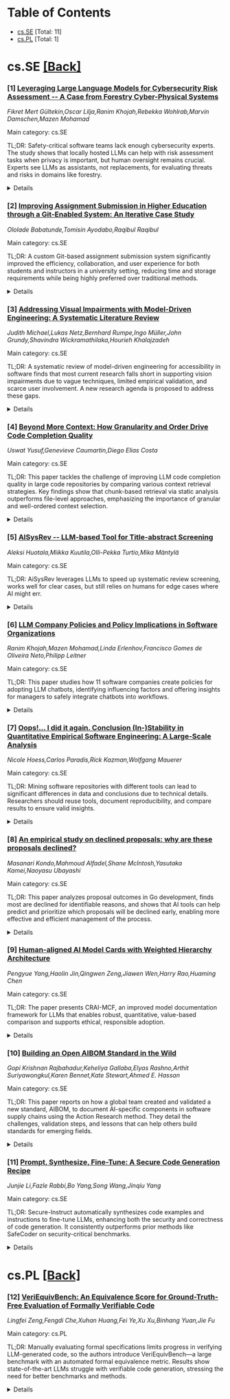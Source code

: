 <div id=toc></div>

# Table of Contents

- [cs.SE](#cs.SE) [Total: 11]
- [cs.PL](#cs.PL) [Total: 1]


<div id='cs.SE'></div>

# cs.SE [[Back]](#toc)

### [1] [Leveraging Large Language Models for Cybersecurity Risk Assessment -- A Case from Forestry Cyber-Physical Systems](https://arxiv.org/abs/2510.06343)
*Fikret Mert Gültekin,Oscar Lilja,Ranim Khojah,Rebekka Wohlrab,Marvin Damschen,Mazen Mohamad*

Main category: cs.SE

TL;DR: Safety-critical software teams lack enough cybersecurity experts. The study shows that locally hosted LLMs can help with risk assessment tasks when privacy is important, but human oversight remains crucial. Experts see LLMs as assistants, not replacements, for evaluating threats and risks in domains like forestry.


<details>
  <summary>Details</summary>
Motivation: Safety-critical software in domains like forestry require robust cybersecurity activities, specifically risk assessment. There's a lack of cybersecurity experts on software teams, putting high pressure on the few available and forcing non-experts to handle risk assessments. This motivates the development of tools to aid both experts and engineers, particularly in scenarios with data privacy constraints.

Method: The paper uses a design science study involving 12 subject-matter experts. Methods include interviews, interactive sessions, and survey feedback, conducted within a large-scale project. The core technological method is leveraging locally hosted large language models with retrieval-augmented generation.

Result: Locally hosted LLMs can help generate initial risk assessments, identify threats, and provide redundancy checks in safety-critical cybersecurity workflows, specifically in the forestry domain. Human oversight remains essential for ensuring accuracy and compliance, and while trust issues exist, experts are open to using LLMs for assistance but not total automation.

Conclusion: LLMs, particularly when augmented and hosted locally to respect privacy constraints, can significantly support cybersecurity risk assessment but should be deployed as decision-support tools rather than replacements for human experts. The study provides evidence and encouragement for integrating LLMs into the risk assessment of cyber-physical systems in safety-critical environments.

Abstract: In safety-critical software systems, cybersecurity activities become
essential, with risk assessment being one of the most critical. In many
software teams, cybersecurity experts are either entirely absent or represented
by only a small number of specialists. As a result, the workload for these
experts becomes high, and software engineers would need to conduct
cybersecurity activities themselves. This creates a need for a tool to support
cybersecurity experts and engineers in evaluating vulnerabilities and threats
during the risk assessment process. This paper explores the potential of
leveraging locally hosted large language models (LLMs) with retrieval-augmented
generation to support cybersecurity risk assessment in the forestry domain
while complying with data protection and privacy requirements that limit
external data sharing. We performed a design science study involving 12 experts
in interviews, interactive sessions, and a survey within a large-scale project.
The results demonstrate that LLMs can assist cybersecurity experts by
generating initial risk assessments, identifying threats, and providing
redundancy checks. The results also highlight the necessity for human oversight
to ensure accuracy and compliance. Despite trust concerns, experts were willing
to utilize LLMs in specific evaluation and assistance roles, rather than solely
relying on their generative capabilities. This study provides insights that
encourage the use of LLM-based agents to support the risk assessment process of
cyber-physical systems in safety-critical domains.

</details>


### [2] [Improving Assignment Submission in Higher Education through a Git-Enabled System: An Iterative Case Study](https://arxiv.org/abs/2510.06363)
*Ololade Babatunde,Tomisin Ayodabo,Raqibul Raqibul*

Main category: cs.SE

TL;DR: A custom Git-based assignment submission system significantly improved the efficiency, collaboration, and user experience for both students and instructors in a university setting, reducing time and storage requirements while being highly preferred over traditional methods.


<details>
  <summary>Details</summary>
Motivation: Traditional assignment submission methods in higher education have various challenges, such as inefficiency, difficulty in tracking assignments, limited collaboration opportunities, and administrative burden on both students and instructors.

Method: The researchers designed and implemented a customized Git-based assignment submission system using iterative software development and user-centered design. The system was deployed in an actual university setting, and its effectiveness was evaluated through empirical methods, including usability testing and collecting student feedback.

Result: Empirical evaluations showed significant improvements in assignment tracking, collaboration, and efficiency. 85% of instructors found the Git-based system easier to use, and 84% of students preferred it over traditional submission methods. The new system led to a 38% reduction in the time required for submissions and reviews and a 48% decrease in storage requirements. Challenges related to initial adoption and student learning curves were encountered but were successfully mitigated through iterative improvements.

Conclusion: The customized Git-based submission system offers practical advantages for assignment management in educational settings. Its integration into coursework can enhance instructor oversight and student engagement, especially in software engineering and related fields, and serves as a model for using distributed version control in education.

Abstract: This study addresses challenges in traditional assignment submission methods
used in higher education by introducing and evaluating a customized Git-based
submission system. Employing iterative software development and user-centered
design methodologies, the system was integrated within a real-world university
environment. Empirical evaluation, including usability testing and student
feedback, indicated significant improvements in assignment tracking,
collaboration, and submission efficiency. Students reported positive
experiences using distributed version control workflows, highlighting improved
learning outcomes and reduced administrative burden. Challenges related to
initial adoption and student learning curves were identified and mitigated
through iterative improvements. The proposed system contributes practical
insights for integrating distributed version control into educational settings,
enhancing both instructor oversight and student engagement in software
engineering and related disciplines. Based on our results, the research showed
that 85% of instructors found the git based system easier to use, with 84% of
students preferring it over traditional methods, as it provides a 38% reduction
in time taken for submission and review, while also leading to a 48% reduction
in storage requirements.

</details>


### [3] [Addressing Visual Impairments with Model-Driven Engineering: A Systematic Literature Review](https://arxiv.org/abs/2510.06483)
*Judith Michael,Lukas Netz,Bernhard Rumpe,Ingo Müller,John Grundy,Shavindra Wickramathilaka,Hourieh Khalajzadeh*

Main category: cs.SE

TL;DR: A systematic review of model-driven engineering for accessibility in software finds that most current research falls short in supporting vision impairments due to vague techniques, limited empirical validation, and scarce user involvement. A new research agenda is proposed to address these gaps.


<details>
  <summary>Details</summary>
Motivation: Software applications often lack adequate support for users with accessibility needs, such as vision impairments, creating barriers to usability. Model-driven engineering (MDE) could potentially streamline incorporating accessibility into software but it's unclear how effective current MDE approaches are.

Method: The paper presents a systematic literature review, starting with 447 papers and narrowing down to 30 primary studies that focus on how MDE addresses accessibility for vision impairments. The review analyzes references to guidelines (e.g. WCAG), modeling practices, involvement of end-users, details about MDE techniques, and empirical validation.

Result: About two-thirds of the studies reference WCAG, but project-specific adaptations and lack of end-user validation limit broader adoption. Few studies specify concrete MDE techniques or demonstrate fully functional systems. There is insufficient detail on MDE methods, hindering reuse and generalization. Limited involvement of affected users and developer expertise leads to weak empirical evidence.

Conclusion: Current MDE research does not sufficiently support vision-related accessibility. The paper proposes a research agenda to better embed accessibility for vision impairments within MDE processes.

Abstract: Software applications often pose barriers for users with accessibility needs,
e.g., visual impairments. Model-driven engineering (MDE), with its systematic
nature of code derivation, offers systematic methods to integrate accessibility
concerns into software development while reducing manual effort. This paper
presents a systematic literature review on how MDE addresses accessibility for
vision impairments. From 447 initially identified papers, 30 primary studies
met the inclusion criteria. About two-thirds reference the Web Content
Accessibility Guidelines (WCAG), yet their project-specific adaptions and
end-user validations hinder wider adoption in MDE. The analyzed studies model
user interface structures, interaction and navigation, user capabilities,
requirements, and context information. However, only few specify concrete
modeling techniques on how to incorporate accessibility needs or demonstrate
fully functional systems. Insufficient details on MDE methods, i.e.,
transformation rules or code templates, hinder the reuse, generalizability, and
reproducibility. Furthermore, limited involvement of affected users and limited
developer expertise in accessibility contribute to weak empirical validation.
Overall, the findings indicate that current MDE research insufficiently
supports vision-related accessibility. Our paper concludes with a research
agenda outlining how support for vision impairments can be more effectively
embedded in MDE processes.

</details>


### [4] [Beyond More Context: How Granularity and Order Drive Code Completion Quality](https://arxiv.org/abs/2510.06606)
*Uswat Yusuf,Genevieve Caumartin,Diego Elias Costa*

Main category: cs.SE

TL;DR: This paper tackles the challenge of improving LLM code completion quality in large code repositories by comparing various context retrieval strategies. Key findings show that chunk-based retrieval via static analysis outperforms file-level approaches, emphasizing the importance of granular and well-ordered context selection.


<details>
  <summary>Details</summary>
Motivation: The motivation of this paper stems from the need to improve code completion quality by providing LLMs with sufficient, relevant context, while overcoming the constraints of context length and mitigating the impact of noisy or irrelevant information in large code repositories.

Method: The paper develops and evaluates retrieval strategies for composing context, at both the repository file and code chunk levels. They conduct experiments to analyze the effect of context size and file ordering on LLM performance, and introduce chunk-based retrieval utilizing static analysis.

Result: Chunk-based retrieval with static analysis yields a 6% improvement over the best file-level retrieval strategy and a 16% gain over the no-context baseline for Python, highlighting the significance of retrieval granularity and context ordering.

Conclusion: Effective context collection strategies, especially those considering chunk-level granularity and smart ordering, can significantly enhance LLM-assisted code completion in large repositories. Retrieval granularity and hybrid strategies are crucial for real-world code generation tasks.

Abstract: Context plays an important role in the quality of code completion, as Large
Language Models (LLMs) require sufficient and relevant information to assist
developers in code generation tasks. However, composing a relevant context for
code completion poses challenges in large repositories: First, the limited
context length of LLMs makes it impractical to include all repository files.
Second, the quality of generated code is highly sensitive to noisy or
irrelevant context. In this paper, we present our approach for the ASE 2025
Context Collection Challenge. The challenge entails outperforming JetBrains
baselines by designing effective retrieval and context collection strategies.
We develop and evaluate a series of experiments that involve retrieval
strategies at both the file and chunk levels. We focus our initial experiments
on examining the impact of context size and file ordering on LLM performance.
Our results show that the amount and order of context can significantly
influence the performance of the models. We introduce chunk-based retrieval
using static analysis, achieving a 6% improvement over our best file-retrieval
strategy and a 16% improvement over the no-context baseline for Python in the
initial phase of the competition. Our results highlight the importance of
retrieval granularity, ordering and hybrid strategies in developing effective
context collection pipelines for real-world development scenarios.

</details>


### [5] [AISysRev -- LLM-based Tool for Title-abstract Screening](https://arxiv.org/abs/2510.06708)
*Aleksi Huotala,Miikka Kuutila,Olli-Pekka Turtio,Mika Mäntylä*

Main category: cs.SE

TL;DR: AiSysRev leverages LLMs to speed up systematic review screening, works well for clear cases, but still relies on humans for edge cases where AI might err.


<details>
  <summary>Details</summary>
Motivation: Systematic literature reviews are labor-intensive, especially during the screening phase. LLMs can potentially expedite this process but require human oversight to avoid errors.

Method: Developed AiSysRev, an LLM-based screening web tool for systematic reviews. Supports zero-shot/few-shot classification and multi-model screening via OpenRouter. Allows manual review with LLM guidance.

Result: Trial study with 137 papers showed effective categorization into Easy Includes, Easy Excludes, Boundary Includes, and Boundary Excludes. LLMs reduce workload but are error-prone with boundary cases, needing human intervention.

Conclusion: LLMs and tools like AiSysRev can meaningfully reduce the effort needed for systematic review screening, improving efficiency, but cannot fully replace human experts for final decisions.

Abstract: Systematic reviews are a standard practice for summarizing the state of
evidence in software engineering. Conducting systematic reviews is laborious,
especially during the screening or study selection phase, where the number of
papers can be overwhelming. During this phase, papers are assessed against
inclusion and exclusion criteria based on their titles and abstracts. Recent
research has demonstrated that large language models (LLMs) can perform
title-abstract screening at a level comparable to that of a master's student.
While LLMs cannot be fully trusted, they can help, for example, in Rapid
Reviews, which try to expedite the review process. Building on recent research,
we developed AiSysRev, an LLM-based screening tool implemented as a web
application running in a Docker container. The tool accepts a CSV file
containing paper titles and abstracts. Users specify inclusion and exclusion
criteria. One can use multiple LLMs for screening via OpenRouter. AiSysRev
supports both zero-shot and few-shot screening, and also allows for manual
screening through interfaces that display LLM results as guidance for human
reviewers.We conducted a trial study with 137 papers using the tool. Our
findings indicate that papers can be classified into four categories: Easy
Includes, Easy Excludes, Boundary Includes, and Boundary Excludes. The Boundary
cases, where LLMs are prone to errors, highlight the need for human
intervention. While LLMs do not replace human judgment in systematic reviews,
they can significantly reduce the burden of assessing large volumes of
scientific literature. Video: https://www.youtube.com/watch?v=jVbEj4Y4tQI Tool:
https://github.com/EvoTestOps/AISysRev

</details>


### [6] [LLM Company Policies and Policy Implications in Software Organizations](https://arxiv.org/abs/2510.06718)
*Ranim Khojah,Mazen Mohamad,Linda Erlenhov,Francisco Gomes de Oliveira Neto,Philipp Leitner*

Main category: cs.SE

TL;DR: This paper studies how 11 software companies create policies for adopting LLM chatbots, identifying influencing factors and offering insights for managers to safely integrate chatbots into workflows.


<details>
  <summary>Details</summary>
Motivation: There are significant risks when integrating LLM chatbots into software organizations, and these risks necessitate the creation of clear usage policies.

Method: The paper examines the approaches of 11 companies in developing LLM chatbot policies. It investigates the influencing factors behind policy creation.

Result: The study reveals how different companies formulate their chatbot adoption policies, highlighting the key factors that managers must consider for safe integration.

Conclusion: Clear, well-considered policies are essential for the responsible adoption of LLM chatbots in software organizations, and understanding how others approach policy creation benefits safe integration.

Abstract: The risks associated with adopting large language model (LLM) chatbots in
software organizations highlight the need for clear policies. We examine how 11
companies create these policies and the factors that influence them, aiming to
help managers safely integrate chatbots into development workflows.

</details>


### [7] [Oops!... I did it again. Conclusion (In-)Stability in Quantitative Empirical Software Engineering: A Large-Scale Analysis](https://arxiv.org/abs/2510.06844)
*Nicole Hoess,Carlos Paradis,Rick Kazman,Wolfgang Mauerer*

Main category: cs.SE

TL;DR: Mining software repositories with different tools can lead to significant differences in data and conclusions due to technical details. Researchers should reuse tools, document reproducibility, and compare results to ensure valid insights.


<details>
  <summary>Details</summary>
Motivation: Mining software repositories is common for understanding project evolution, health, and best practices. However, the limitations and agreement between different mining tools are not well understood.

Method: The study conducted a lightweight literature review to select three prior studies and formally replicated them using four independent mining tools. Data, results, and conclusions from these tools were quantitatively and qualitatively compared.

Result: Technical differences in tool design and implementation can cause substantial discrepancies in data extraction, analysis results, and study conclusions.

Conclusion: Users must carefully select and evaluate tools for mining software repositories, considering their limitations. Tool reuse and reproducibility are recommended, with reproduction packages and comparative studies helping reduce uncertainties.

Abstract: Context: Mining software repositories is a popular means to gain insights
into a software project's evolution, monitor project health, support decisions
and derive best practices. Tools supporting the mining process are commonly
applied by researchers and practitioners, but their limitations and agreement
are often not well understood.
  Objective: This study investigates some threats to validity in complex tool
pipelines for evolutionary software analyses and evaluates the tools' agreement
in terms of data, study outcomes and conclusions for the same research
questions.
  Method: We conduct a lightweight literature review to select three studies on
collaboration and coordination, software maintenance and software quality from
high-ranked venues, which we formally replicate with four independent,
systematically selected mining tools to quantitatively and qualitatively
compare the extracted data, analysis results and conclusions.
  Results: We find that numerous technical details in tool design and
implementation accumulate along the complex mining pipelines and can cause
substantial differences in the extracted baseline data, its derivatives,
subsequent results of statistical analyses and, under specific circumstances,
conclusions.
  Conclusions: Users must carefully choose tools and evaluate their limitations
to assess the scope of validity in an adequate way. Reusing tools is
recommended. Researchers and tool authors can promote reusability and help
reducing uncertainties by reproduction packages and comparative studies
following our approach.

</details>


### [8] [An empirical study on declined proposals: why are these proposals declined?](https://arxiv.org/abs/2510.06984)
*Masanari Kondo,Mahmoud Alfadel,Shane McIntosh,Yasutaka Kamei,Naoyasu Ubayashi*

Main category: cs.SE

TL;DR: This paper analyzes proposal outcomes in Go development, finds most are declined for identifiable reasons, and shows that AI tools can help predict and prioritize which proposals will be declined early, enabling more effective and efficient management of the process.


<details>
  <summary>Details</summary>
Motivation: The paper is motivated by the resource-intensive nature of design-level proposal processes in open-source software (OSS), particularly the Go language, and the lack of clear understanding behind proposal rejections. This gap limits contributors' ability to improve proposals and streamlines the review process.

Method: A mixed-method empirical study of 1,091 proposals submitted to the Go project. Quantitative analysis tracks outcomes, while qualitative coding builds a taxonomy of decline reasons. Evaluation of large language models (LLMs), specifically GPT-based models, for predicting proposal outcomes early in the discussion.

Result: Proposals in Go are more often declined than accepted, with decision-making taking over a month typically. Only 14.7% of declined proposals are resubmitted. Nine key decline reasons were identified (e.g., duplication, limited use cases), and GPT-based models can effectively predict decline outcomes early (F1 score = 0.71), aiding review prioritization.

Conclusion: Proposal review in OSS, especially Go, is inefficient, with many declined proposals and valuable but underused resubmission opportunities. Structured decline reason taxonomy, combined with predictive tools like LLMs, can improve contributor experience and reviewer workload by enabling earlier, more informed triage and guidance for stronger proposals.

Abstract: Design-level decisions in open-source software (OSS) projects are often made
through structured mechanisms such as proposals, which require substantial
community discussion and review. Despite their importance, the proposal process
is resource-intensive and often leads to contributor frustration, especially
when proposals are declined without clear feedback. Yet, the reasons behind
proposal rejection remain poorly understood, limiting opportunities to
streamline the process or guide contributors effectively. This study
investigates the characteristics and outcomes of proposals in the Go
programming language to understand why proposals are declined and how such
outcomes might be anticipated. We conduct a mixed-method empirical study on
1,091 proposals submitted to the Go project. We quantify proposal outcomes,
build a taxonomy of decline reasons, and evaluate large language models (LLMs)
for predicting these outcomes. We find that proposals are more often declined
than accepted, and resolution typically takes over a month. Only 14.7% of
declined proposals are ever resubmitted. Through qualitative coding, we
identify nine key reasons for proposal decline, such as duplication, limited
use cases, or violations of project principles. This taxonomy can help
contributors address issues in advance, e.g., checking for existing
alternatives can reduce redundancy. We also demonstrate that GPT-based models
can predict decline decisions early in the discussion (F1 score = 0.71 with
partial comments), offering a practical tool for prioritizing review effort.
Our findings reveal inefficiencies in the proposal process and highlight
actionable opportunities for improving both contributor experience and reviewer
workload by enabling early triage and guiding contributors to strengthen their
proposals using a structured understanding of past decline reasons.

</details>


### [9] [Human-aligned AI Model Cards with Weighted Hierarchy Architecture](https://arxiv.org/abs/2510.06989)
*Pengyue Yang,Haolin Jin,Qingwen Zeng,Jiawen Wen,Harry Rao,Huaming Chen*

Main category: cs.SE

TL;DR: The paper presents CRAI-MCF, an improved model documentation framework for LLMs that enables robust, quantitative, value-based comparison and supports ethical, responsible adoption.


<details>
  <summary>Details</summary>
Motivation: The rapid growth of specialized LLMs has made it difficult for users to find, assess, and responsibly adopt models due to inconsistent and incomplete documentation. Existing frameworks do not sufficiently support rigorous comparison.

Method: The authors introduce CRAI-MCF, grounded in Value Sensitive Design and empirical analysis of 240 open-source projects. They distilled 217 parameters into an eight-module architecture with a quantitative sufficiency criterion for evaluation.

Result: CRAI-MCF enables actionable, human-aligned documentation, balancing technical, ethical, and operational aspects. It supports rigorous cross-model comparison under a unified framework and facilitates more confident, responsible adoption of LLMs.

Conclusion: CRAI-MCF addresses critical gaps in model documentation by providing a comprehensive, value-aligned, and quantitative solution that supports responsible and efficient model selection and adoption.

Abstract: The proliferation of Large Language Models (LLMs) has led to a burgeoning
ecosystem of specialized, domain-specific models. While this rapid growth
accelerates innovation, it has simultaneously created significant challenges in
model discovery and adoption. Users struggle to navigate this landscape due to
inconsistent, incomplete, and imbalanced documentation across platforms.
Existing documentation frameworks, such as Model Cards and FactSheets, attempt
to standardize reporting but are often static, predominantly qualitative, and
lack the quantitative mechanisms needed for rigorous cross-model comparison.
This gap exacerbates model underutilization and hinders responsible adoption.
To address these shortcomings, we introduce the Comprehensive Responsible AI
Model Card Framework (CRAI-MCF), a novel approach that transitions from static
disclosures to actionable, human-aligned documentation. Grounded in Value
Sensitive Design (VSD), CRAI-MCF is built upon an empirical analysis of 240
open-source projects, distilling 217 parameters into an eight-module,
value-aligned architecture. Our framework introduces a quantitative sufficiency
criterion to operationalize evaluation and enables rigorous cross-model
comparison under a unified scheme. By balancing technical, ethical, and
operational dimensions, CRAI-MCF empowers practitioners to efficiently assess,
select, and adopt LLMs with greater confidence and operational integrity.

</details>


### [10] [Building an Open AIBOM Standard in the Wild](https://arxiv.org/abs/2510.07070)
*Gopi Krishnan Rajbahadur,Keheliya Gallaba,Elyas Rashno,Arthit Suriyawongkul,Karen Bennet,Kate Stewart,Ahmed E. Hassan*

Main category: cs.SE

TL;DR: This paper reports on how a global team created and validated a new standard, AIBOM, to document AI-specific components in software supply chains using the Action Research method. They detail the challenges, validation steps, and lessons that can help others build standards for emerging fields.


<details>
  <summary>Details</summary>
Motivation: Modern software projects increasingly depend on open, community-driven standards, especially as domains like AI systems evolve rapidly. However, the process and challenges of creating such standards in these fast-moving fields are not well understood.

Method: The authors use Action Research (AR) methodology, involving structured AR cycles and contributions from over 90 global stakeholders. They document the process of developing the AI Bill of Materials (AIBOM) specification through these cycles. The new specification is evaluated via four methods: alignment with existing regulations and ethical standards, mapping to industry use cases, practitioner interviews, and a case study in industry.

Result: The result of the study is the validated AIBOM specification for software bill of materials in AI systems, which extends the existing SPDX standard to include AI-specific elements like datasets and training artifacts. The validation uses regulatory mapping, use cases, interviews, and a practical application. The paper also provides insights and lessons learned from the standardization process.

Conclusion: The paper delivers both a validated standard for documenting AI components in software supply chains and a detailed report on the collaborative, iterative process that created it, offering guidance for future standards development in similar domains.

Abstract: Modern software engineering increasingly relies on open, community-driven
standards, yet how such standards are created in fast-evolving domains like
AI-powered systems remains underexplored. This paper presents a detailed
experience report on the development of the AI Bill of Materials AIBOM
specification, an extension of the ISO/IEC 5962:2021 Software Package Data
Exchange (SPDX) software bill of materials (SBOM) standard, which captures AI
components such as datasets and iterative training artifacts. Framed through
the lens of Action Research (AR), we document a global, multi-stakeholder
effort involving over 90 contributors and structured AR cycles. The resulting
specification was validated through four complementary approaches: alignment
with major regulations and ethical standards (e.g., EU AI Act and IEEE 7000
standards), systematic mapping to six industry use cases, semi-structured
practitioner interviews, and an industrial case study. Beyond delivering a
validated artefact, our paper documents the process of building the AIBOM
specification in the wild, and reflects on how it aligns with the AR cycle, and
distills lessons that can inform future standardization efforts in the software
engineering community.

</details>


### [11] [Prompt, Synthesize, Fine-Tune: A Secure Code Generation Recipe](https://arxiv.org/abs/2510.07189)
*Junjie Li,Fazle Rabbi,Bo Yang,Song Wang,Jinqiu Yang*

Main category: cs.SE

TL;DR: Secure-Instruct automatically synthesizes code examples and instructions to fine-tune LLMs, enhancing both the security and correctness of code generation. It consistently outperforms prior methods like SafeCoder on security-critical benchmarks.


<details>
  <summary>Details</summary>
Motivation: LLMs often generate insecure code, which poses risks to software security. Existing solutions (like SafeCoder) struggle with dataset limitations and imbalanced examples, hindering their ability to generalize and improve secure code generation.

Method: The paper introduces Secure-Instruct, a framework that automatically synthesizes both vulnerable and secure code examples, generates fine-tuning instructions, and then uses these to instruction-tune LLMs, improving both task alignment and secure coding capabilities.

Result: Secure-Instruct leads to significant improvements in secure code generation and functional correctness across multiple benchmarks and models. For example, on the CWEBench benchmark it achieves a 14.3% increase in secure code generation ratio over pretrained models and outperforms SafeCoder by 7.6%. Similar gains are noted on CWEval with CodeLlama-7B and Mistral-7B models.

Conclusion: Secure-Instruct is an effective framework for enhancing LLM-based secure code generation, surpassing current approaches in both security and correctness across various tasks and models.

Abstract: Although Large Language Models (LLMs) show promising solutions to automated
code generation, they often produce insecure code that threatens software
security. Current approaches (e.g., SafeCoder) to improve secure code
generation suffer from limited and imbalanced datasets, reducing their
effectiveness and generalizability. In this work, we present Secure-Instruct, a
novel framework that automatically synthesizes high-quality vulnerable and
secure code examples, generates fine-tuning instructions, and instruction-tunes
LLMs to align task description and secure code generation abilities. We
evaluate Secure-Instruct on four representative LLMs using two benchmarks: our
own CWEBench and the existing CWEval. CWEBench comprises 93 scenarios on 44
CWEs, all without overlap with Secure-Instruct's synthetic instruction-tuning
dataset, while CWEval covers 31 CWEs with 119 manually verified
security-critical tasks. We find that Secure-Instruct improves not only the
security but also the functional correctness of the generated code. On
CWEBench, Secure-Instruct substantially improves secure code generation, giving
a 14.3% average increase in secure ratio over the pretrained models and
outperforms SafeCoder by 7.6%. On CWEval, Secure-Instruct achieves a 14%
increase for CodeLlama-7B and 5.8% for Mistral-7B in Func-Sec@1 over pretrained
models, and surpasses SafeCoder by 15.8% and 6.8% respectively.

</details>


<div id='cs.PL'></div>

# cs.PL [[Back]](#toc)

### [12] [VeriEquivBench: An Equivalence Score for Ground-Truth-Free Evaluation of Formally Verifiable Code](https://arxiv.org/abs/2510.06296)
*Lingfei Zeng,Fengdi Che,Xuhan Huang,Fei Ye,Xu Xu,Binhang Yuan,Jie Fu*

Main category: cs.PL

TL;DR: Manually evaluating formal specifications limits progress in verifying LLM-generated code, so the authors introduce VeriEquivBench—a large benchmark with an automated formal equivalence metric. Results show state-of-the-art LLMs struggle with verifiable code generation, stressing the need for better benchmarks and methods.


<details>
  <summary>Details</summary>
Motivation: Current verification of LLM-generated code depends on manually created ground-truth formal specifications, which is time-consuming, expertise-intensive, and results in small and potentially unreliable datasets.

Method: The authors introduce VeriEquivBench, a new benchmark containing 2,389 complex algorithmic problems. They replace manual ground-truth matching with an automated equivalence score as a formal metric to assess the correctness of generated code and specifications.

Result: Experiments reveal that state-of-the-art LLMs struggle to generate code and formal specifications that can be formally verified, highlighting significant challenges.

Conclusion: Generating formally verifiable code is still very difficult for current LLMs. The new VeriEquivBench benchmark and equivalence score framework provide more scalable and rigorous ways to assess and drive improvement in this area.

Abstract: Formal verification is the next frontier for ensuring the correctness of code
generated by Large Language Models (LLMs). While methods that co-generate code
and formal specifications in formal languages, like Dafny, can, in principle,
prove alignment with user intent, progress is bottlenecked by specification
quality evaluation. Current benchmarks rely on matching against ground-truth
specifications, a manual and expertise-intensive process that has limited
existing datasets to a few hundred simple problems and also suffers from a
reliability issue. To address this, we introduce VeriEquivBench, a new
benchmark with $2,389$ complex algorithmic problems that probe the limitations
of current models in both code generation and formal reasoning. Our evaluation
framework replaces ground-truth matching with a formally grounded metric, the
equivalence score, and rigorously verifies the quality of generated
specifications and code. Our results show that generating formally verifiable
code remains a profound challenge for state-of-the-art LLMs. This underscores
both the difficulty of the task and the need for benchmarks like VeriEquivBench
to drive progress toward scalable and reliable coding agents.

</details>
